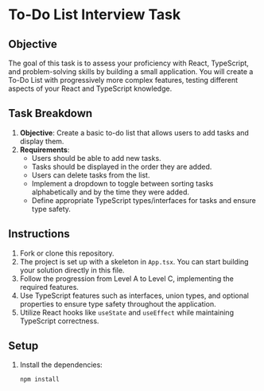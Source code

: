 # To-Do List Interview Task

## Objective

The goal of this task is to assess your proficiency with React, TypeScript, and problem-solving skills by building a small application. You will create a To-Do List with progressively more complex features, testing different aspects of your React and TypeScript knowledge.

## Task Breakdown

1. **Objective**: Create a basic to-do list that allows users to add tasks and display them.
2. **Requirements**:
   - Users should be able to add new tasks.
   - Tasks should be displayed in the order they are added.
   - Users can delete tasks from the list.
   - Implement a dropdown to toggle between sorting tasks alphabetically and by the time they were added.
   - Define appropriate TypeScript types/interfaces for tasks and ensure type safety.

## Instructions

1. Fork or clone this repository.
2. The project is set up with a skeleton in `App.tsx`. You can start building your solution directly in this file.
3. Follow the progression from Level A to Level C, implementing the required features.
4. Use TypeScript features such as interfaces, union types, and optional properties to ensure type safety throughout the application.
5. Utilize React hooks like `useState` and `useEffect` while maintaining TypeScript correctness.

## Setup

1. Install the dependencies:

   ```bash
   npm install
   ```
